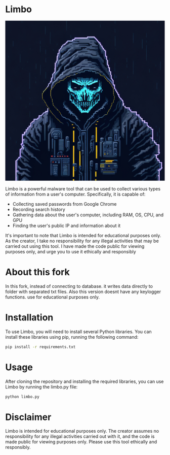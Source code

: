 # Limbo

![Alt Text](limbo.jpg)


Limbo is a powerful malware tool that can be used to collect various types of information from a user's computer. Specifically, it is capable of:

- Collecting saved passwords from Google Chrome
- Recording search history
- Gathering data about the user's computer, including RAM, OS, CPU, and GPU
- Finding the user's public IP and information about it

It's important to note that Limbo is intended for educational purposes only. As the creator, I take no responsibility for any illegal activities that may be carried out using this tool. I have made the code public for viewing purposes only, and urge you to use it ethically and responsibly

# About this fork
In this fork, instead of connecting to database. it writes data directly to folder with separated txt files. Also this version doesnt have any keylogger functions. use for educational purposes only.

# Installation

To use Limbo, you will need to install several Python libraries. You can install these libraries using pip, running the following command:

```bash
pip install -r requirements.txt
```

# Usage

After cloning the repository and installing the required libraries, you can use Limbo by running the limbo.py file:

```Bash
python limbo.py
```
# Disclaimer

Limbo is intended for educational purposes only. The creator assumes no responsibility for any illegal activities carried out with it, and the code is made public for viewing purposes only. Please use this tool ethically and responsibly.
